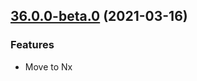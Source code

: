 ## [36.0.0-beta.0](https://github.com/swimlane/ngx-ui/compare/29.3.0...36.0.0-beta.0) (2021-03-16)

### Features

- Move to Nx
